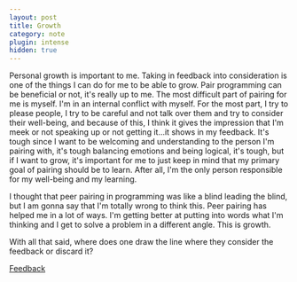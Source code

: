 ```yaml
---
layout: post
title: Growth
category: note
plugin: intense
hidden: true
---
```


Personal growth is important to me. Taking in feedback into consideration is one of the things I can do for me to be able to grow. Pair programming can be beneficial or not, it's really up to me. The most difficult part of pairing for me is myself. I'm in an internal conflict with myself. For the most part, I try to please people, I try to be careful and not talk over them and try to consider their well-being, and because of this, I think it gives the impression that I'm meek or not speaking up or not getting it...it shows in my feedback. It's tough since I want to be welcoming and understanding to the person I'm pairing with, it's tough balancing emotions and being logical, it's tough, but if I want to grow, it's important for me to just keep in mind that my primary goal of pairing should be to learn. After all, I'm the only person responsible for my well-being and my learning.

I thought that peer pairing in programming was like a blind leading the blind, but I am gonna say that I'm totally wrong to think this. Peer pairing has helped me in a lot of ways. I'm getting better at putting into words what I'm thinking and I get to solve a problem in a different angle. This is growth.

With all that said, where does one draw the line where they consider the feedback or discard it?

<p class=store>
  <a href="https://www.twitter.com/intent/tweet?text=@bossigner;url=http://http://cutofmyjib.github.io/feedback.html" target="_blank" rel="noopener noreferrer">Feedback</a>
</p>